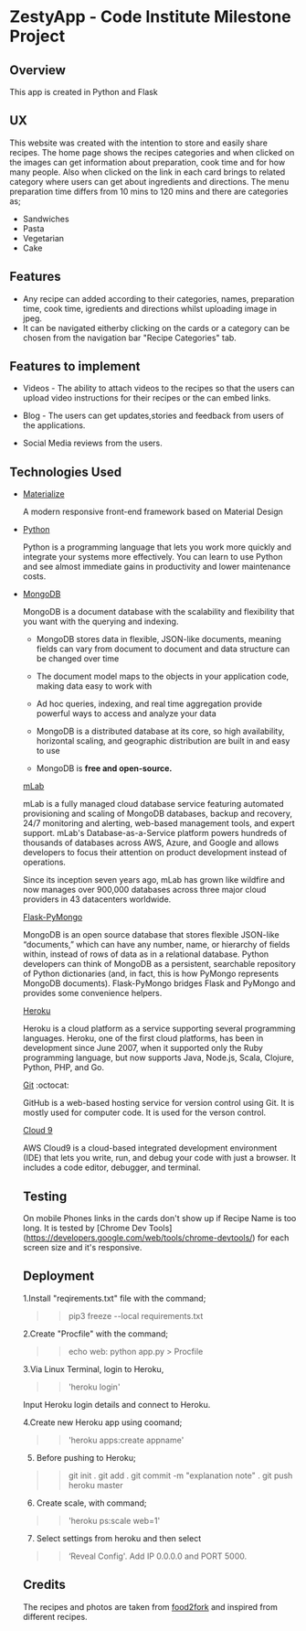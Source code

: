 # ZestyApp - Code Institute Milestone Project #

## Overview ##
This app is created in Python and Flask

## UX ##

This website was created with the intention to store and easily share recipes. The home page shows the recipes categories and when clicked on the images can get information about preparation, cook time and for how many people. Also when clicked on the link in each card brings to related category where users can get about ingredients and directions. The menu preparation time differs from 10 mins to 120 mins and there are categories as;

* Sandwiches
* Pasta
* Vegetarian
* Cake

## Features ##
* Any recipe can added according to their categories, names, preparation time, cook time, igredients and directions whilst uploading image in jpeg.
* It can be navigated eitherby clicking on the cards or a category can be chosen from the navigation bar "Recipe Categories" tab.

## Features to implement ##
 * Videos - The ability to attach videos to the recipes so that the users can upload video instructions for their recipes or the can embed links.

* Blog - The users can get updates,stories and feedback from users of the applications.
* Social Media reviews from the users.

## Technologies Used ##

* [Materialize](https://materializecss.com/)

  A modern responsive front-end framework based on Material Design
 
* [Python](https://www.python.org/) 
  
  Python is a programming language that lets you work more quickly and integrate your systems more effectively.
  You can learn to use Python and see almost immediate gains in productivity and lower maintenance costs.
  
* [MongoDB](https://www.mongodb.com/)

  MongoDB is a document database with the scalability and flexibility that you want with the querying and indexing.
  
  * MongoDB stores data in flexible, JSON-like documents, meaning fields can vary from document to document and data structure can be         changed over time

  * The document model maps to the objects in your application code, making data easy to work with

  * Ad hoc queries, indexing, and real time aggregation provide powerful ways to access and analyze your data

  * MongoDB is a distributed database at its core, so high availability, horizontal scaling, and geographic distribution are built in and     easy to use

  * MongoDB is **free and open-source.** 
  
  [mLab](https://mlab.com)
  
  mLab is a fully managed cloud database service featuring automated provisioning and scaling of MongoDB databases, backup and recovery,     24/7 monitoring and alerting, web-based management tools, and expert support. mLab's Database-as-a-Service platform powers hundreds of     thousands of databases across AWS, Azure, and Google and allows developers to focus their attention on product development instead of     operations.

  Since its inception seven years ago, mLab has grown like wildfire and now manages over 900,000 databases across three major cloud         providers in 43 datacenters worldwide.
  
  [Flask-PyMongo](https://pypi.org/project/Flask-PyMongo/)
  
  MongoDB is an open source database that stores flexible JSON-like “documents,” which can have any number, name, or hierarchy of fields     within, instead of rows of data as in a relational database. Python developers can think of MongoDB as a persistent, searchable           repository of Python dictionaries (and, in fact, this is how PyMongo represents MongoDB documents). Flask-PyMongo bridges Flask and       PyMongo and provides some convenience helpers.
  
  [Heroku](https://heroku.com)
  
  Heroku is a cloud platform as a service supporting several programming languages. Heroku, one of the first cloud platforms, has been in   development since June 2007, when it supported only the Ruby programming language, but now supports Java, Node.js, Scala, Clojure,         Python, PHP, and Go.
  
  [Git](https://github.com/) :octocat:
  
  GitHub is a web-based hosting service for version control using Git. It is mostly used for computer code. It is used for the verson       control.
  
  [Cloud 9](https://c9.io)
  
  AWS Cloud9 is a cloud-based integrated development environment (IDE) that lets you write, run, and debug your code with just a browser.   It includes a code editor, debugger, and terminal.
  
  ## Testing ##
  
  On mobile Phones links in the cards don't show up if Recipe Name is too long. It is tested by [Chrome Dev Tools]     (https://developers.google.com/web/tools/chrome-devtools/) for each screen size and it's responsive.
  
  ## Deployment ##
  
  1.Install "reqirements.txt" file with the command;
  
   > > pip3 freeze --local requirements.txt
   
  2.Create "Procfile" with the command;
  
  > >  echo web: python app.py > Procfile
  
  3.Via Linux Terminal, login to Heroku,
  
   > > 'heroku login'
  
  Input Heroku login details and connect to Heroku.
  
  4.Create new Heroku app using coomand;
  
  > > 'heroku apps:create appname' 
  
  5. Before pushing to Heroku;
  
  > > git init .
  > > git add .
  > > git commit -m "explanation note" .
  > > git push heroku master
  
  6. Create scale, with command;
  
  > > 'heroku ps:scale web=1'
  
  7. Select settings from heroku and then select 
  
  > > ‘Reveal Config'. Add IP 0.0.0.0 and PORT 5000.
  
  ## Credits ##
  
  The recipes and photos are taken from [food2fork](https://www.food2fork.com) and inspired from different recipes.
  

  
 
  
  
  
  


